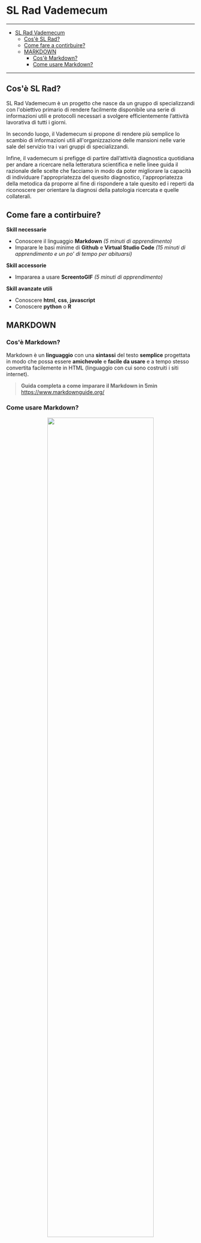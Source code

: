 # SL Rad Vademecum

---


- [SL Rad Vademecum](#sl-rad-vademecum)
	- [Cos'è SL Rad?](#cosè-sl-rad)
	- [Come fare a contirbuire?](#come-fare-a-contirbuire)
	- [MARKDOWN](#markdown)
		- [Cos'è Markdown?](#cosè-markdown)
		- [Come usare Markdown?](#come-usare-markdown)

---

## Cos'è SL Rad?

SL Rad Vademecum è un progetto che nasce da un gruppo di specializzandi con l'obiettivo primario di rendere facilmente disponibile una serie di informazioni utili e protocolli necessari a svolgere efficientemente l’attività lavorativa di tutti i giorni.

In secondo luogo, il Vademecum si propone di rendere più semplice lo scambio di informazioni utili all'organizzazione delle mansioni nelle varie sale del servizio tra i vari gruppi di specializzandi.

Infine, il vademecum si prefigge di partire dall’attività diagnostica quotidiana per andare a ricercare nella letteratura scientifica e nelle linee guida il razionale delle scelte che facciamo in modo da poter migliorare la capacità di individuare l'appropriatezza del quesito diagnostico, l'appropriatezza della metodica da proporre al fine di rispondere a tale quesito ed i reperti da riconoscere per orientare la diagnosi della patologia ricercata e quelle collaterali.

## Come fare a contirbuire?

**Skill necessarie**
- Conoscere il linguaggio **Markdown** *(5 minuti di apprendimento)*
- Imparare le basi minime di **Github** e **Virtual Studio Code** *(15 minuti di apprendimento e un po' di tempo per abituarsi)*

**Skill accessorie**
- Impararea a usare **ScreentoGIF** *(5 minuti di apprendimento)*

**Skill avanzate utili**
- Conoscere **html**, **css**, **javascript**
- Conoscere **python** o **R**


## MARKDOWN

### Cos'è Markdown?
Markdown è un **linguaggio** con una **sintassi** del testo **semplice** progettata in modo che possa essere **amichevole** e **facile da usare** e a tempo stesso convertita facilemente in HTML (linguaggio con cui sono costruiti i siti internet).

> **Guida completa a come imparare il Markdown in 5min** <br>
> https://www.markdownguide.org/

### Come usare Markdown?

<div style="text-align: center;">
<img src="https://s3.amazonaws.com/s.guides.co/uploads/222/images/ThemeSpectre_Markdown_CheatSheet-1024x682.jpg" width="75%"/>
</div>

---

